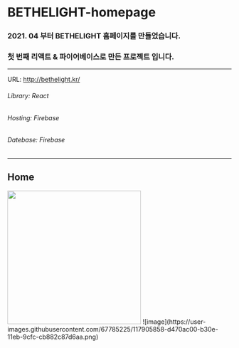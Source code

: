# BETHELIGHT-homepage


### 2021. 04 부터 BETHELIGHT 홈페이지를 만들었습니다.
### 첫 번째 리액트 & 파이어베이스로 만든 프로젝트 입니다.
___


URL: <http://bethelight.kr/>


   
      
         



###### Library: React
###### Hosting: Firebase
###### Datebase: Firebase


___
Home
-------------
<img src=![image](https://user-images.githubusercontent.com/67785225/117905813-c3279f80-b30e-11eb-8ed8-11b4fb2c9fe6.png) width="300" height="300">
![image](https://user-images.githubusercontent.com/67785225/117905858-d470ac00-b30e-11eb-9cfc-cb882c87d6aa.png)
